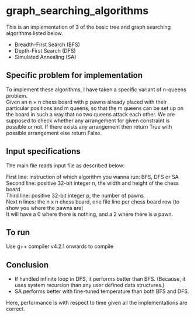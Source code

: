 # graph_searching_algorithms

This is an implementation of 3 of the basic tree and graph searching algorithms listed below.
- Breadth-First Search (BFS)
- Depth-First Search (DFS)
- Simulated Annealing (SA)

## Specific problem for implementation
To implement these algorithms, I have taken a specific variant of n-queens problem. <br />
Given an n × n chess board with p pawns already placed with their particular positions and m queens, so that the m queens can be set up on the board in such a way that no two queens attack each other. We are supposed to check whether any arrangement for given constraint is possible or not. If there exists any arrangement then return True with possible arrangement else return False.

## Input specifications
The main file reads input file as described below:

First line: instruction of which algorithm you wanna run: BFS, DFS or SA <br />
Second line: positive 32-bit integer n, the width and height of the chess board <br />
Third line: positive 32-bit integer p, the number of pawns <br />
Next n lines: the n x n chess board, one file line per chess board row (to show you where the pawns are) <br />
It will have a 0 where there is nothing, and a 2 where there is a pawn. <br />

## To run
Use g++ compiler v4.2.1 onwards to compile

## Conclusion

- If handled infinite loop in DFS, it performs better than BFS. (Because, it uses system recursion than any user defined data structures.)
- SA performs better with fine-tuned temperature than both BFS and DFS.

Here, performance is with respect to time given all the implementations are correct.
